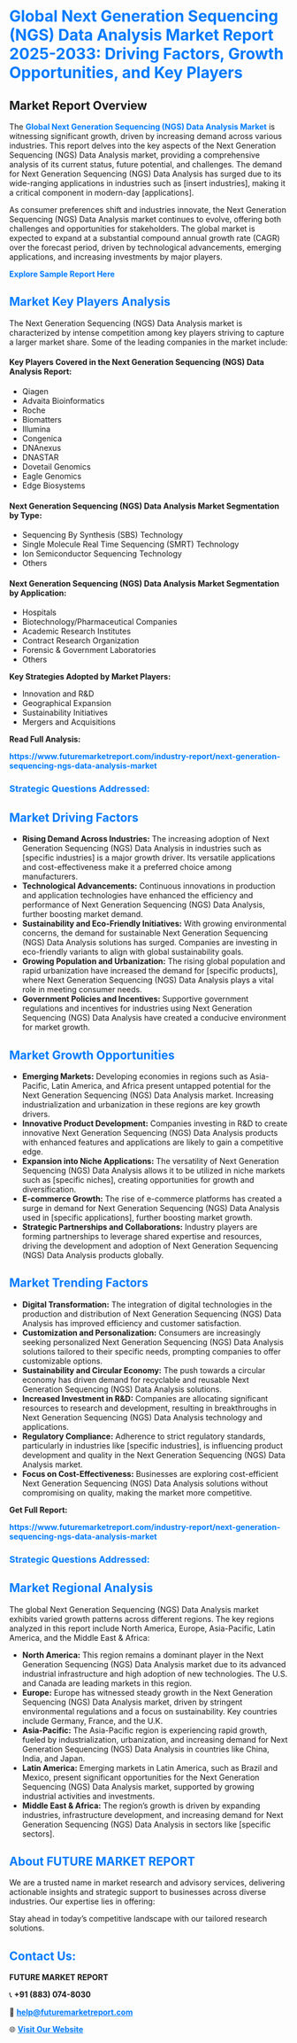 <h1 style="color: #007BFF;">Global Next Generation Sequencing (NGS) Data Analysis Market Report 2025-2033: Driving Factors, Growth Opportunities, and Key Players</h1>

<section id="overview">
<h2>Market Report Overview</h2>
<p>The <a href="https://www.futuremarketreport.com/industry-report/next-generation-sequencing-ngs-data-analysis-market" style="color: #007BFF; text-decoration: none;"><strong>Global Next Generation Sequencing (NGS) Data Analysis Market</strong></a> is witnessing significant growth, driven by increasing demand across various industries. This report delves into the key aspects of the Next Generation Sequencing (NGS) Data Analysis market, providing a comprehensive analysis of its current status, future potential, and challenges. The demand for Next Generation Sequencing (NGS) Data Analysis has surged due to its wide-ranging applications in industries such as [insert industries], making it a critical component in modern-day [applications].</p>
<p>As consumer preferences shift and industries innovate, the Next Generation Sequencing (NGS) Data Analysis market continues to evolve, offering both challenges and opportunities for stakeholders. The global market is expected to expand at a substantial compound annual growth rate (CAGR) over the forecast period, driven by technological advancements, emerging applications, and increasing investments by major players.</p>
</section>

<section id="overview">
<p><a href="https://www.futuremarketreport.com/request-sample/reportId=51802" style="color: #007BFF; text-decoration: none;"><strong>Explore Sample Report Here</strong></a></p>
</section>

<section id="key-players">
<h2 style="color: #007BFF;">Market Key Players Analysis</h2>
<p>The Next Generation Sequencing (NGS) Data Analysis market is characterized by intense competition among key players striving to capture a larger market share. Some of the leading companies in the market include:</p>
<h4>Key Players Covered in the Next Generation Sequencing (NGS) Data Analysis Report:</h4>
<ul><li>Qiagen</li><li>Advaita Bioinformatics</li><li>Roche</li><li>Biomatters</li><li>Illumina</li><li>Congenica</li><li>DNAnexus</li><li>DNASTAR</li><li>Dovetail Genomics</li><li>Eagle Genomics</li><li>Edge Biosystems</li></ul>
<h4>Next Generation Sequencing (NGS) Data Analysis Market Segmentation by Type:</h4>
<ul><li>Sequencing By Synthesis (SBS) Technology</li><li>Single Molecule Real Time Sequencing (SMRT) Technology</li><li>Ion Semiconductor Sequencing Technology</li><li>Others</li></ul>

<h4>Next Generation Sequencing (NGS) Data Analysis Market Segmentation by Application:</h4>
<ul><li>Hospitals</li><li>Biotechnology/Pharmaceutical Companies</li><li>Academic Research Institutes</li><li>Contract Research Organization</li><li>Forensic &amp; Government Laboratories</li><li>Others</li></ul>
<p><strong>Key Strategies Adopted by Market Players:</strong></p>
<ul>
<li>Innovation and R&D</li>
<li>Geographical Expansion</li>
<li>Sustainability Initiatives</li>
<li>Mergers and Acquisitions</li>
</ul>
</section>

<section>
<p><strong>Read Full Analysis: </strong></p><a href="https://www.futuremarketreport.com/industry-report/next-generation-sequencing-ngs-data-analysis-market" style="color: #007BFF; text-decoration: none;"><strong>https://www.futuremarketreport.com/industry-report/next-generation-sequencing-ngs-data-analysis-market</strong></a>
<h3 style="color: #007BFF;">Strategic Questions Addressed:</h3>
</section>

<section id="driving-factors">
<h2 style="color: #007BFF;">Market Driving Factors</h2>
<ul>
<li><strong>Rising Demand Across Industries:</strong> The increasing adoption of Next Generation Sequencing (NGS) Data Analysis in industries such as [specific industries] is a major growth driver. Its versatile applications and cost-effectiveness make it a preferred choice among manufacturers.</li>
<li><strong>Technological Advancements:</strong> Continuous innovations in production and application technologies have enhanced the efficiency and performance of Next Generation Sequencing (NGS) Data Analysis, further boosting market demand.</li>
<li><strong>Sustainability and Eco-Friendly Initiatives:</strong> With growing environmental concerns, the demand for sustainable Next Generation Sequencing (NGS) Data Analysis solutions has surged. Companies are investing in eco-friendly variants to align with global sustainability goals.</li>
<li><strong>Growing Population and Urbanization:</strong> The rising global population and rapid urbanization have increased the demand for [specific products], where Next Generation Sequencing (NGS) Data Analysis plays a vital role in meeting consumer needs.</li>
<li><strong>Government Policies and Incentives:</strong> Supportive government regulations and incentives for industries using Next Generation Sequencing (NGS) Data Analysis have created a conducive environment for market growth.</li>
</ul>
</section>

<section id="growth-opportunities">
<h2 style="color: #007BFF;">Market Growth Opportunities</h2>
<ul>
<li><strong>Emerging Markets:</strong> Developing economies in regions such as Asia-Pacific, Latin America, and Africa present untapped potential for the Next Generation Sequencing (NGS) Data Analysis market. Increasing industrialization and urbanization in these regions are key growth drivers.</li>
<li><strong>Innovative Product Development:</strong> Companies investing in R&D to create innovative Next Generation Sequencing (NGS) Data Analysis products with enhanced features and applications are likely to gain a competitive edge.</li>
<li><strong>Expansion into Niche Applications:</strong> The versatility of Next Generation Sequencing (NGS) Data Analysis allows it to be utilized in niche markets such as [specific niches], creating opportunities for growth and diversification.</li>
<li><strong>E-commerce Growth:</strong> The rise of e-commerce platforms has created a surge in demand for Next Generation Sequencing (NGS) Data Analysis used in [specific applications], further boosting market growth.</li>
<li><strong>Strategic Partnerships and Collaborations:</strong> Industry players are forming partnerships to leverage shared expertise and resources, driving the development and adoption of Next Generation Sequencing (NGS) Data Analysis products globally.</li>
</ul>
</section>

<section id="trending-factors">
<h2 style="color: #007BFF;">Market Trending Factors</h2>
<ul>
<li><strong>Digital Transformation:</strong> The integration of digital technologies in the production and distribution of Next Generation Sequencing (NGS) Data Analysis has improved efficiency and customer satisfaction.</li>
<li><strong>Customization and Personalization:</strong> Consumers are increasingly seeking personalized Next Generation Sequencing (NGS) Data Analysis solutions tailored to their specific needs, prompting companies to offer customizable options.</li>
<li><strong>Sustainability and Circular Economy:</strong> The push towards a circular economy has driven demand for recyclable and reusable Next Generation Sequencing (NGS) Data Analysis solutions.</li>
<li><strong>Increased Investment in R&D:</strong> Companies are allocating significant resources to research and development, resulting in breakthroughs in Next Generation Sequencing (NGS) Data Analysis technology and applications.</li>
<li><strong>Regulatory Compliance:</strong> Adherence to strict regulatory standards, particularly in industries like [specific industries], is influencing product development and quality in the Next Generation Sequencing (NGS) Data Analysis market.</li>
<li><strong>Focus on Cost-Effectiveness:</strong> Businesses are exploring cost-efficient Next Generation Sequencing (NGS) Data Analysis solutions without compromising on quality, making the market more competitive.</li>
</ul>
</section>

<section>
<p><strong>Get Full Report: </strong></p><a href="https://www.futuremarketreport.com/industry-report/next-generation-sequencing-ngs-data-analysis-market" style="color: #007BFF; text-decoration: none;"><strong>https://www.futuremarketreport.com/industry-report/next-generation-sequencing-ngs-data-analysis-market</strong></a>
<h3 style="color: #007BFF;">Strategic Questions Addressed:</h3>
</section>


<section id="regional-analysis">
<h2 style="color: #007BFF;">Market Regional Analysis</h2>
<p>The global Next Generation Sequencing (NGS) Data Analysis market exhibits varied growth patterns across different regions. The key regions analyzed in this report include North America, Europe, Asia-Pacific, Latin America, and the Middle East & Africa:</p>
<ul>
<li><strong>North America:</strong> This region remains a dominant player in the Next Generation Sequencing (NGS) Data Analysis market due to its advanced industrial infrastructure and high adoption of new technologies. The U.S. and Canada are leading markets in this region.</li>
<li><strong>Europe:</strong> Europe has witnessed steady growth in the Next Generation Sequencing (NGS) Data Analysis market, driven by stringent environmental regulations and a focus on sustainability. Key countries include Germany, France, and the U.K.</li>
<li><strong>Asia-Pacific:</strong> The Asia-Pacific region is experiencing rapid growth, fueled by industrialization, urbanization, and increasing demand for Next Generation Sequencing (NGS) Data Analysis in countries like China, India, and Japan.</li>
<li><strong>Latin America:</strong> Emerging markets in Latin America, such as Brazil and Mexico, present significant opportunities for the Next Generation Sequencing (NGS) Data Analysis market, supported by growing industrial activities and investments.</li>
<li><strong>Middle East & Africa:</strong> The region’s growth is driven by expanding industries, infrastructure development, and increasing demand for Next Generation Sequencing (NGS) Data Analysis in sectors like [specific sectors].</li>
</ul>
</section>

<footer>
<h2 style="color: #007BFF;">About FUTURE MARKET REPORT</h2>
<p>We are a trusted name in market research and advisory services, delivering actionable insights and strategic support to businesses across diverse industries. Our expertise lies in offering:</p>

<p>Stay ahead in today’s competitive landscape with our tailored research solutions.</p>

<h2 style="color: #007BFF;">Contact Us:</h2>
<p><strong>FUTURE MARKET REPORT</strong></p>
<p>📞 <strong>+91 (883) 074-8030</strong></p>
<p>📧 <strong><a href="mailto:help@futuremarketreport.com" style="color: #007BFF;">help@futuremarketreport.com</a></strong></p>
<p>🌐 <strong><a href="https://www.futuremarketreport.com/" style="color: #007BFF;">Visit Our Website</a></strong></p>
</footer>